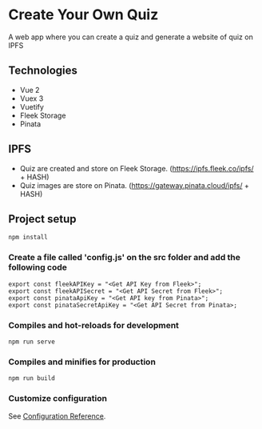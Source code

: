# Create Your Own Quiz
A web app where you can create a quiz and generate a website of quiz on IPFS

## Technologies
- Vue 2
- Vuex 3
- Vuetify
- Fleek Storage
- Pinata

## IPFS
- Quiz are created and store on Fleek Storage. (https://ipfs.fleek.co/ipfs/ + HASH)
- Quiz images are store on Pinata. (https://gateway.pinata.cloud/ipfs/ + HASH)

## Project setup
```
npm install
```

### Create a file called 'config.js' on the src folder and add the following code
```
export const fleekAPIKey = "<Get API Key from Fleek>";
export const fleekAPISecret = "<Get API Secret from Fleek>";
export const pinataApiKey = "<Get API key from Pinata>";
export const pinataSecretApiKey = "<Get API Secret from Pinata>;
```

### Compiles and hot-reloads for development
```
npm run serve
```

### Compiles and minifies for production
```
npm run build
```

### Customize configuration
See [Configuration Reference](https://cli.vuejs.org/config/).
